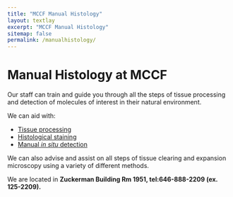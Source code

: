 ```yaml
---
title: "MCCF Manual Histology"
layout: textlay
excerpt: "MCCF Manual Histology"
sitemap: false
permalink: /manualhistology/
---
```


# Manual Histology at MCCF
Our staff can train and guide you through all the steps of tissue processing and detection of molecules of interest in their natural environment.

We can aid with:

- [Tissue processing](tissueprocessing)
- [Histological staining](histologicalstaining)
- [Manual *in situ* detection](manualdetection)

We can also advise and assist on all steps of tissue clearing and expansion microscopy using a variety of different methods.

We are located in **Zuckerman Building Rm 1951, tel:646-888-2209 (ex. 125-2209).**
